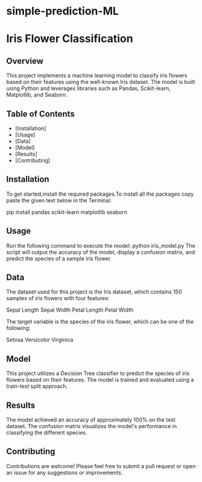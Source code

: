 # simple-prediction-ML
# Iris Flower Classification
## Overview
This project implements a machine learning model to classify iris flowers based on their features using the well-known Iris dataset. The model is built using Python and leverages libraries such as Pandas, Scikit-learn, Matplotlib, and Seaborn.

## Table of Contents
- [Installation]
- [Usage]
- [Data]
- [Model]
- [Results]
- [Contributing]

## Installation
To get started,install the required packages.To install all the packages copy paste the given text below in the Terminal:

 pip install pandas scikit-learn matplotlib seaborn 

## Usage
Run the following command to execute the model:
      python iris_model.py 
The script will output the accuracy of the model, display a confusion matrix, and predict the species of a sample iris flower.

## Data
The dataset used for this project is the Iris dataset, which contains 150 samples of iris flowers with four features:

Sepal Length
Sepal Width
Petal Length
Petal Width

The target variable is the species of the iris flower, which can be one of the following:

Setosa
Versicolor
Virginica

## Model

This project utilizes a Decision Tree classifier to predict the species of iris flowers based on their features. The model is trained and evaluated using a train-test split approach.

## Results

The model achieved an accuracy of approximately 100% on the test dataset. The confusion matrix visualizes the model's performance in classifying the different species.

## Contributing

Contributions are welcome! Please feel free to submit a pull request or open an issue for any suggestions or improvements.
 
